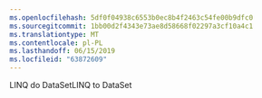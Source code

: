```yaml
---
ms.openlocfilehash: 5df0f04938c6553b0ec8b4f2463c54fe00b9dfc0
ms.sourcegitcommit: 1bb00d2f4343e73ae8d58668f02297a3cf10a4c1
ms.translationtype: MT
ms.contentlocale: pl-PL
ms.lasthandoff: 06/15/2019
ms.locfileid: "63872609"
---
```

<span data-ttu-id="8ee90-101">LINQ do DataSet</span><span class="sxs-lookup"><span data-stu-id="8ee90-101">LINQ to DataSet</span></span>